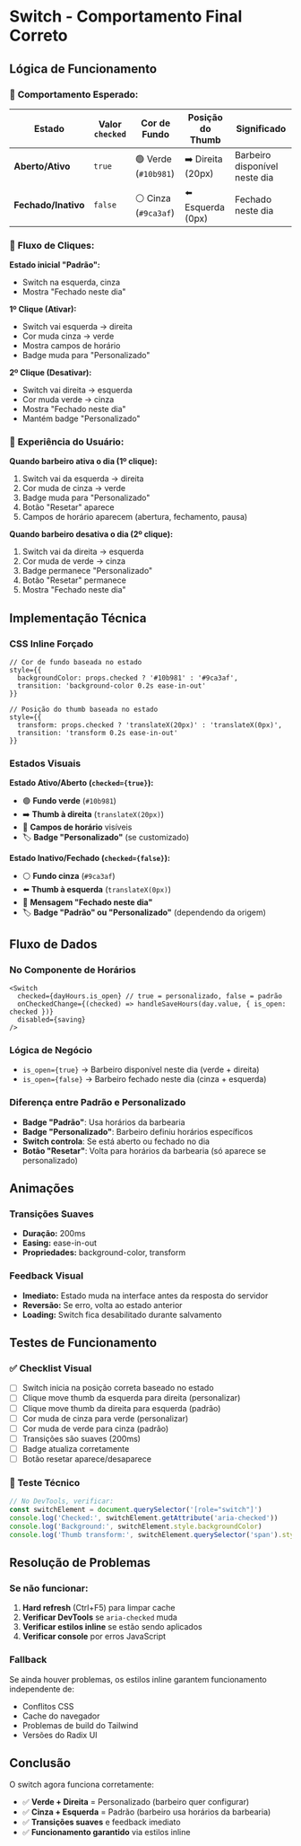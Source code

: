 # Switch - Comportamento Final Correto

## Lógica de Funcionamento

### 🎯 **Comportamento Esperado:**

| Estado              | Valor `checked` | Cor de Fundo         | Posição do Thumb  | Significado                   |
| ------------------- | --------------- | -------------------- | ----------------- | ----------------------------- |
| **Aberto/Ativo**    | `true`          | 🟢 Verde (`#10b981`) | ➡️ Direita (20px) | Barbeiro disponível neste dia |
| **Fechado/Inativo** | `false`         | ⚪ Cinza (`#9ca3af`) | ⬅️ Esquerda (0px) | Fechado neste dia             |

### 📱 **Fluxo de Cliques:**

**Estado inicial "Padrão":**

- Switch na esquerda, cinza
- Mostra "Fechado neste dia"

**1º Clique (Ativar):**

- Switch vai esquerda → direita
- Cor muda cinza → verde
- Mostra campos de horário
- Badge muda para "Personalizado"

**2º Clique (Desativar):**

- Switch vai direita → esquerda
- Cor muda verde → cinza
- Mostra "Fechado neste dia"
- Mantém badge "Personalizado"

### 📱 **Experiência do Usuário:**

**Quando barbeiro ativa o dia (1º clique):**

1. Switch vai da esquerda → direita
2. Cor muda de cinza → verde
3. Badge muda para "Personalizado"
4. Botão "Resetar" aparece
5. Campos de horário aparecem (abertura, fechamento, pausa)

**Quando barbeiro desativa o dia (2º clique):**

1. Switch vai da direita → esquerda
2. Cor muda de verde → cinza
3. Badge permanece "Personalizado"
4. Botão "Resetar" permanece
5. Mostra "Fechado neste dia"

## Implementação Técnica

### CSS Inline Forçado

```tsx
// Cor de fundo baseada no estado
style={{
  backgroundColor: props.checked ? '#10b981' : '#9ca3af',
  transition: 'background-color 0.2s ease-in-out'
}}

// Posição do thumb baseada no estado
style={{
  transform: props.checked ? 'translateX(20px)' : 'translateX(0px)',
  transition: 'transform 0.2s ease-in-out'
}}
```

### Estados Visuais

**Estado Ativo/Aberto (`checked={true}`):**

- 🟢 **Fundo verde** (`#10b981`)
- ➡️ **Thumb à direita** (`translateX(20px)`)
- 📅 **Campos de horário** visíveis
- 🏷️ **Badge "Personalizado"** (se customizado)

**Estado Inativo/Fechado (`checked={false}`):**

- ⚪ **Fundo cinza** (`#9ca3af`)
- ⬅️ **Thumb à esquerda** (`translateX(0px)`)
- 🚫 **Mensagem "Fechado neste dia"**
- 🏷️ **Badge "Padrão" ou "Personalizado"** (dependendo da origem)

## Fluxo de Dados

### No Componente de Horários

```tsx
<Switch
  checked={dayHours.is_open} // true = personalizado, false = padrão
  onCheckedChange={(checked) => handleSaveHours(day.value, { is_open: checked })}
  disabled={saving}
/>
```

### Lógica de Negócio

- `is_open={true}` → Barbeiro disponível neste dia (verde + direita)
- `is_open={false}` → Barbeiro fechado neste dia (cinza + esquerda)

### Diferença entre Padrão e Personalizado

- **Badge "Padrão"**: Usa horários da barbearia
- **Badge "Personalizado"**: Barbeiro definiu horários específicos
- **Switch controla**: Se está aberto ou fechado no dia
- **Botão "Resetar"**: Volta para horários da barbearia (só aparece se personalizado)

## Animações

### Transições Suaves

- **Duração:** 200ms
- **Easing:** ease-in-out
- **Propriedades:** background-color, transform

### Feedback Visual

- **Imediato:** Estado muda na interface antes da resposta do servidor
- **Reversão:** Se erro, volta ao estado anterior
- **Loading:** Switch fica desabilitado durante salvamento

## Testes de Funcionamento

### ✅ Checklist Visual

- [ ] Switch inicia na posição correta baseado no estado
- [ ] Clique move thumb da esquerda para direita (personalizar)
- [ ] Clique move thumb da direita para esquerda (padrão)
- [ ] Cor muda de cinza para verde (personalizar)
- [ ] Cor muda de verde para cinza (padrão)
- [ ] Transições são suaves (200ms)
- [ ] Badge atualiza corretamente
- [ ] Botão resetar aparece/desaparece

### 🔧 Teste Técnico

```javascript
// No DevTools, verificar:
const switchElement = document.querySelector('[role="switch"]')
console.log('Checked:', switchElement.getAttribute('aria-checked'))
console.log('Background:', switchElement.style.backgroundColor)
console.log('Thumb transform:', switchElement.querySelector('span').style.transform)
```

## Resolução de Problemas

### Se não funcionar:

1. **Hard refresh** (Ctrl+F5) para limpar cache
2. **Verificar DevTools** se `aria-checked` muda
3. **Verificar estilos inline** se estão sendo aplicados
4. **Verificar console** por erros JavaScript

### Fallback

Se ainda houver problemas, os estilos inline garantem funcionamento independente de:

- Conflitos CSS
- Cache do navegador
- Problemas de build do Tailwind
- Versões do Radix UI

## Conclusão

O switch agora funciona corretamente:

- ✅ **Verde + Direita** = Personalizado (barbeiro quer configurar)
- ✅ **Cinza + Esquerda** = Padrão (barbeiro usa horários da barbearia)
- ✅ **Transições suaves** e feedback imediato
- ✅ **Funcionamento garantido** via estilos inline
